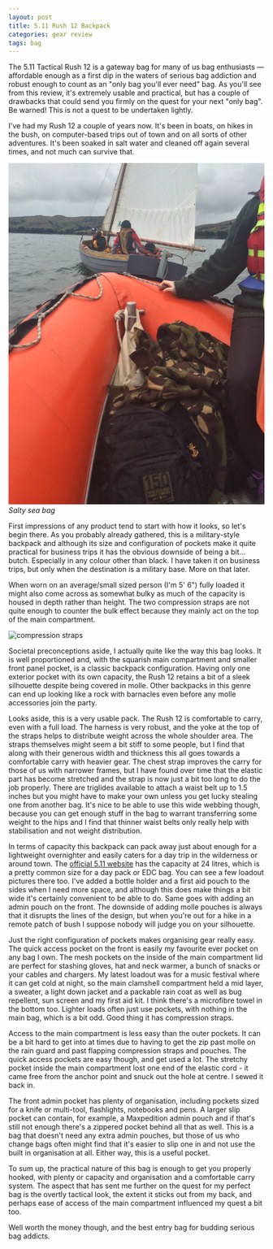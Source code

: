 ```yaml
---
layout: post
title: 5.11 Rush 12 Backpack
categories: gear review
tags: bag
---
```


The 5.11 Tactical Rush 12 is a gateway bag for many of us bag enthusiasts — affordable enough as a first dip in the waters of serious bag addiction and robust enough to count as an "only bag you'll ever need" bag. As you'll see from this review, it's extremely usable and practical, but has a couple of drawbacks that could send you firmly on the quest for your next "only bag". Be warned! This is not a quest to be undertaken lightly.

I've had my Rush 12 a couple of years now. It's been in boats, on hikes in the bush, on computer-based trips out of town and on all sorts of other adventures. It's been soaked in salt water and cleaned off again several times, and not much can survive that.

![Salty sea bag](/img/blog/rush12/IMG_0229.jpg)
*Salty sea bag*

First impressions of any product tend to start with how it looks, so let's begin there. As you probably already gathered, this is a military-style backpack and although its size and configuration of pockets make it quite practical for business trips it has the obvious downside of being a bit... butch. Especially in any colour other than black. I have taken it on business trips, but only when the destination is a military base. More on that later.

When worn on an average/small sized person (I'm 5' 6") fully loaded it might also come across as somewhat bulky as much of the capacity is housed in depth rather than height. The two compression straps are not quite enough to counter the bulk effect because they mainly act on the top of the main compartment.

![compression straps]()

Societal preconceptions aside, I actually quite like the way this bag looks. It is well proportioned and, with the squarish main compartment and smaller front panel pocket, is a classic backpack configuration. Having only one exterior pocket with its own capacity, the Rush 12 retains a bit of a sleek silhouette despite being covered in molle. Other backpacks in this genre can end up looking like a rock with barnacles even before any molle accessories join the party.

Looks aside, this is a very usable pack. The Rush 12 is comfortable to carry, even with a full load. The harness is very robust, and the yoke at the top of the straps helps to distribute weight across the whole shoulder area. The straps themselves might seem a bit stiff to some people, but I find that along with their generous width and thickness this all goes towards a comfortable carry with heavier gear. The chest strap improves the carry for those of us with narrower frames, but I have found over time that the elastic part has become stretched and the strap is now just a bit too long to do the job properly. There are triglides available to attach a waist belt up to 1.5 inches but you might have to make your own unless you get lucky stealing one from another bag. It's nice to be able to use this wide webbing though, because you can get enough stuff in the bag to warrant transferring some weight to the hips and I find that thinner waist belts only really help with stabilisation and not weight distribution.

In terms of capacity this backpack can pack away just about enough for a lightweight overnighter and easily caters for a day trip in the wilderness or around town. The [official 5.11 website](https://www.511tactical.com/rush-12-backpack.html) has the capacity at 24 litres, which is a pretty common size for a day pack or EDC bag. You can see a few loadout pictures there too. I've added a bottle holder and a first aid pouch to the sides when I need more space, and although this does make things a bit wide it's certainly convenient to be able to do. Same goes with adding an admin pouch on the front. The downside of adding molle pouches is always that it disrupts the lines of the design, but when you're out for a hike in a remote patch of bush I suppose nobody will judge you on your silhouette.

Just the right configuration of pockets makes organising gear really easy. The quick access pocket on the front is easily my favourite ever pocket on any bag I own. The mesh pockets on the inside of the main compartment lid are perfect for stashing gloves, hat and neck warmer, a bunch of snacks or your cables and chargers. My latest loadout was for a music festival where it can get cold at night, so the main clamshell compartment held a mid layer, a sweater, a light down jacket and a packable rain coat as well as bug repellent, sun screen and my first aid kit. I think there's a microfibre towel in the bottom too. Lighter loads often just use pockets, with nothing in the main bag, which is a bit odd. Good thing it has compression straps.

Access to the main compartment is less easy than the outer pockets. It can be a bit hard to get into at times due to having to get the zip past molle on the rain guard and past flapping compression straps and pouches. The quick access pockets are easy though, and get used a lot. The stretchy pocket inside the main compartment lost one end of the elastic cord - it came free from the anchor point and snuck out the hole at centre. I sewed it back in.

The front admin pocket has plenty of organisation, including pockets sized for a knife or multi-tool, flashlights, notebooks and pens. A larger slip pocket can contain, for example, a Maxpedition admin pouch and if that's still not enough there's a zippered pocket behind all that as well. This is a bag that doesn't need any extra admin pouches, but those of us who change bags often might find that it's easier to slip one in and not use the built in organisation at all. Either way, this is a useful pocket.

To sum up, the practical nature of this bag is enough to get you properly hooked, with plenty or capacity and organisation and a comfortable carry system. The aspect that has sent me further on the quest for my perfect bag is the overtly tactical look, the extent it sticks out from my back, and perhaps ease of access of the main compartment influenced my quest a bit too.

Well worth the money though, and the best entry bag for budding serious bag addicts.
